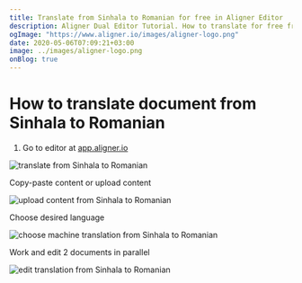 ```yaml
---
title: Translate from Sinhala to Romanian for free in Aligner Editor
description: Aligner Dual Editor Tutorial. How to translate for free from Sinhala to Romanian. Aligner is multilingual document management platform. 
ogImage: "https://www.aligner.io/images/aligner-logo.png"
date: 2020-05-06T07:09:21+03:00
image: ../images/aligner-logo.png
onBlog: true
---
```


# How to translate document from Sinhala to Romanian

1. Go to editor at [app.aligner.io](https://app.aligner.io "Aligner App web page")

![translate from Sinhala to Romanian](../aligner-blank-editor.png "translate from Sinhala to Romanian")

Copy-paste content or upload content

![upload content from Sinhala to Romanian](../aligner-uploaded-document.png "upload content from Sinhala to Romanian")

Choose desired language

![choose machine translation from Sinhala to Romanian](../aligner-language-dropdown.png "choose machine translation from Sinhala to Romanian")

Work and edit 2 documents in parallel

![edit translation from Sinhala to Romanian](../aligner-double-sitded-editor.png "edit translation from Sinhala to Romanian")

